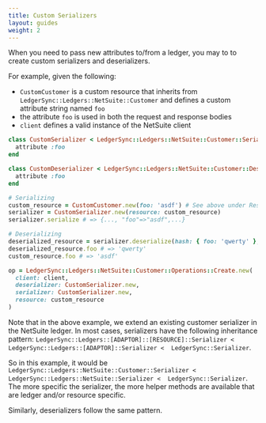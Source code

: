 ```yaml
---
title: Custom Serializers
layout: guides
weight: 2
---
```


When you need to pass new attributes to/from a ledger, you may to to create custom serializers and deserializers.

For example, given the following:

- `CustomCustomer` is a custom resource that inherits from `LedgerSync::Ledgers::NetSuite::Customer` and defines a custom attribute string named `foo`
- the attribute `foo` is used in both the request and response bodies
- `client` defines a valid instance of the NetSuite client


```ruby
class CustomSerializer < LedgerSync::Ledgers::NetSuite::Customer::Serializer
  attribute :foo
end

class CustomDeserializer < LedgerSync::Ledgers::NetSuite::Customer::Deserializer
  attribute :foo
end

# Serializing
custom_resource = CustomCustomer.new(foo: 'asdf') # See above under Resources -> Custom Attributes
serializer = CustomSerializer.new(resource: custom_resource)
serializer.serialize # => {..., "foo"=>"asdf",...}

# Deserializing
deserialized_resource = serializer.deserialize(hash: { foo: 'qwerty' }, resource: CustomCustomer.new)
deserialized_resource.foo # => 'qwerty'
custom_resource.foo # => 'asdf'

op = LedgerSync::Ledgers::NetSuite::Customer::Operations::Create.new(
  client: client,
  deserializer: CustomSerializer.new,
  serializer: CustomSerializer.new,
  resource: custom_resource
)
```

Note that in the above example, we extend an existing customer serializer in the NetSuite ledger.  In most cases, serializers have the following inheritance pattern: `LedgerSync::Ledgers::[ADAPTOR]::[RESOURCE]::Serializer <  LedgerSync::Ledgers::[ADAPTOR]::Serializer <  LedgerSync::Serializer`.

So in this example, it would be `LedgerSync::Ledgers::NetSuite::Customer::Serializer <  LedgerSync::Ledgers::NetSuite::Serializer <  LedgerSync::Serializer`.  The more specific the serializer, the more helper methods are available that are ledger and/or resource specific.

Similarly, deserializers follow the same pattern.
